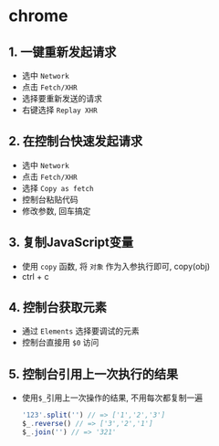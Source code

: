 # chrome

## 1. 一键重新发起请求

- 选中 `Network`
- 点击 `Fetch/XHR`
- 选择要重新发送的请求
- 右键选择 `Replay XHR`

## 2. 在控制台快速发起请求

- 选中 `Network`
- 点击 `Fetch/XHR`
- 选择 `Copy as fetch`
- 控制台粘贴代码
- 修改参数, 回车搞定

## 3. 复制JavaScript变量

- 使用 `copy` 函数, 将 `对象` 作为入参执行即可, copy(obj)
- ctrl + c

## 4.  控制台获取元素

- 通过 `Elements` 选择要调试的元素
- 控制台直接用 `$0` 访问

## 5. 控制台引用上一次执行的结果

- 使用`$_`引用上一次操作的结果, 不用每次都复制一遍

  ```javascript
  '123'.split('') // => ['1','2','3']
  $_.reverse() // => ['3','2','1']
  $_.join('') // => '321'
  ```